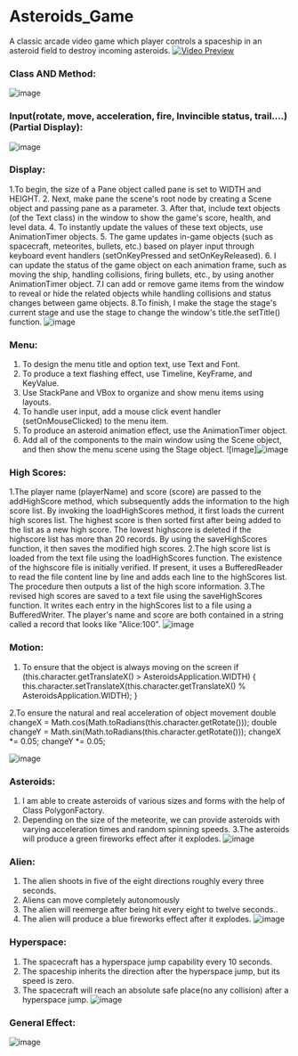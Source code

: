 # Asteroids_Game
 A classic arcade video game which player controls a spaceship in an asteroid field to destroy incoming asteroids.
[![Video Preview](URL_OF_PREVIEW_IMAGE)](https://github.com/xingyeahhh/Asteroids_Game/blob/1d288279fe9c983a3d3b50927e0073a720e9c5fe/Asteroids-Menu%202023-04-23%2000-39-02.mp4)
### Class AND Method:
![image](https://github.com/xingyeahhh/Asteroids_Game/assets/123461462/82663200-a82f-4cb5-9646-fd4ce0c71e8d)

### Input(rotate, move, acceleration, fire, Invincible status, trail....)(Partial Display):
![image](https://github.com/xingyeahhh/Asteroids_Game/assets/123461462/9b1ff199-1b40-490d-90ad-a80065149393)

### Display:
1.To begin, the size of a Pane object called pane is set to WIDTH and HEIGHT.
2. Next, make pane the scene's root node by creating a Scene object and passing pane as a parameter.
3. After that, include text objects (of the Text class) in the window to show the game's score, health, and level data.
4. To instantly update the values of these text objects, use AnimationTimer objects.
5. The game updates in-game objects (such as spacecraft, meteorites, bullets, etc.) based on player input through keyboard event handlers (setOnKeyPressed and setOnKeyReleased).
6. I can update the status of the game object on each animation frame, such as moving the ship, handling collisions, firing bullets, etc., by using another AnimationTimer object.
7.I can add or remove game items from the window to reveal or hide the related objects while handling collisions and status changes between game objects.
8.To finish, I make the stage the stage's current stage and use the stage to change the window's title.the setTitle() function.
![image](https://github.com/xingyeahhh/Asteroids_Game/assets/123461462/c25743d2-9835-48d7-a71e-3047052538df)

### Menu:
1. To design the menu title and option text, use Text and Font.
2. To produce a text flashing effect, use Timeline, KeyFrame, and KeyValue.
3. Use StackPane and VBox to organize and show menu items using layouts.
4. To handle user input, add a mouse click event handler (setOnMouseClicked) to the menu item.
5. To produce an asteroid animation effect, use the AnimationTimer object.
6. Add all of the components to the main window using the Scene object, and then show the menu scene using the Stage object.
![image]![image](https://github.com/xingyeahhh/Asteroids_Game/assets/123461462/e56da75d-cf00-4da7-addb-d75951be8d6c)

### High Scores:
1.The player name (playerName) and score (score) are passed to the addHighScore method, which subsequently adds the information to the high score list. By invoking the loadHighScores method, it first loads the current high scores list. The highest score is then sorted first after being added to the list as a new high score. The lowest highscore is deleted if the highscore list has more than 20 records. By using the saveHighScores function, it then saves the modified high scores.
2.The high score list is loaded from the text file using the loadHighScores function. The existence of the highscore file is initially verified. If present, it uses a BufferedReader to read the file content line by line and adds each line to the highScores list. The procedure then outputs a list of the high score information.
3.The revised high scores are saved to a text file using the saveHighScores function. It writes each entry in the highScores list to a file using a BufferedWriter. The player's name and score are both contained in a string called a record that looks like "Alice:100".
![image](https://github.com/xingyeahhh/Asteroids_Game/assets/123461462/1f5bca78-4775-463f-bbb2-3598138a6d6e)

### Motion:
1. To ensure that the object is always moving on the screen
 if (this.character.getTranslateX() > AsteroidsApplication.WIDTH) 
{
 this.character.setTranslateX(this.character.getTranslateX() % AsteroidsApplication.WIDTH);
        }

2.To ensure the natural and real acceleration of object movement
double changeX = Math.cos(Math.toRadians(this.character.getRotate()));
double changeY = Math.sin(Math.toRadians(this.character.getRotate()));
        changeX *= 0.05;
        changeY *= 0.05;

![image](https://github.com/xingyeahhh/Asteroids_Game/assets/123461462/b2afcc78-fb48-4735-b277-73d443dcddf5)

### Asteroids:
1. I am able to create asteroids of various sizes and forms with the help of Class PolygonFactory.
2. Depending on the size of the meteorite, we can provide asteroids with varying acceleration times and random spinning speeds.
3.The asteroids will produce a green fireworks effect after it explodes.
![image](https://github.com/xingyeahhh/Asteroids_Game/assets/123461462/04a016b9-e5e4-47b6-85a9-0d6947811197)

### Alien:
1. The alien shoots in five of the eight directions roughly every three seconds.
2. Aliens can move completely autonomously
3. The alien will reemerge after being hit every eight to twelve seconds..
4. The alien will produce a blue fireworks effect after it explodes.
![image](https://github.com/xingyeahhh/Asteroids_Game/assets/123461462/34e09424-edf0-45c7-b713-7893cfad7084)

### Hyperspace:
1. The spacecraft has a hyperspace jump capability every 10 seconds.
2. The spaceship inherits the direction after the hyperspace jump, but its speed is zero.
3.  The spacecraft will reach an absolute safe place(no any collision) after a hyperspace jump.
![image](https://github.com/xingyeahhh/Asteroids_Game/assets/123461462/b271115c-eb1b-4ae0-b671-56b5965a998f)

### General Effect:
![image](https://github.com/xingyeahhh/Asteroids_Game/assets/123461462/7210e141-6148-4cb2-8db0-2df9cec26e20)













